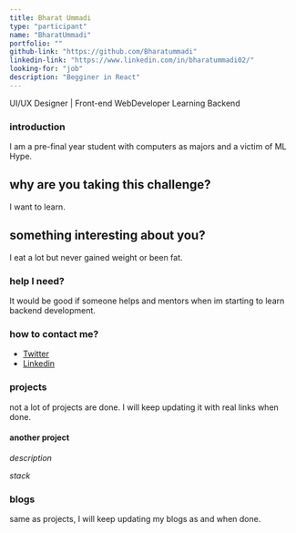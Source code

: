 ```yaml
---
title: Bharat Ummadi
type: "participant"
name: "BharatUmmadi"
portfolio: ""
github-link: "https://github.com/Bharatummadi"
linkedin-link: "https://www.linkedin.com/in/bharatummadi02/"
looking-for: "job"
description: "Begginer in React"
---
```


UI/UX Designer | Front-end WebDeveloper Learning Backend 

### introduction

I am a pre-final year student with computers as majors and a victim of ML Hype.

## why are you taking this challenge?

I want to learn.

## something interesting about you?

I eat a lot but never gained weight or been fat.

### help I need?

It would be good if someone helps and mentors when im starting to learn backend development.

### how to contact me?

- <a href="https://twitter.com/bharat_ummadi_">Twitter</a>
- <a href="https://www.linkedin.com/in/bharatummadi02/">Linkedin</a>

### projects

not a lot of projects are done. I will keep updating it with real links when done.


#### another project

_description_

_stack_

### blogs

same as projects, I will keep updating my blogs as and when done.

